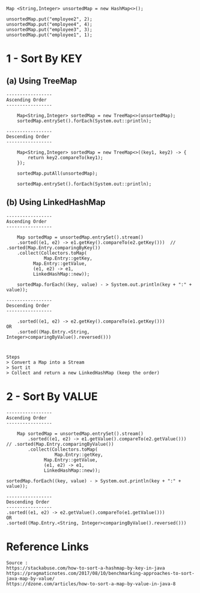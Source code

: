     Map <String,Integer> unsortedMap = new HashMap<>();
    
    unsortedMap.put("employee2", 2);
    unsortedMap.put("employee4", 4);
    unsortedMap.put("employee3", 3);
    unsortedMap.put("employee1", 1);
    
    
# 1 - Sort By KEY 

## (a) Using TreeMap

    -----------------
    Ascending Order
    -----------------
    
        Map<String,Integer> sortedMap = new TreeMap<>(unsortedMap);  		
        sortedMap.entrySet().forEach(System.out::println);

    -----------------
    Descending Order
    -----------------
    
        Map<String,Integer> sortedMap = new TreeMap<>((key1, key2) -> {
            return key2.compareTo(key1);
        });
        
        sortedMap.putAll(unsortedMap);
        
        sortedMap.entrySet().forEach(System.out::println);

## (b) Using LinkedHashMap

    -----------------
    Ascending Order
    -----------------
    
        Map sortedMap = unsortedMap.entrySet().stream()
	    .sorted((e1, e2) -> e1.getKey().compareTo(e2.getKey()))  // .sorted(Map.Entry.comparingByKey())
	    .collect(Collectors.toMap(
	              Map.Entry::getKey, 
		      Map.Entry::getValue,
		      (e1, e2) -> e1,
		      LinkedHashMap::new));

        sortedMap.forEach((key, value) - > System.out.println(key + ":" + value));
	
    -----------------
    Descending Order
    -----------------
    
        .sorted((e1, e2) -> e2.getKey().compareTo(e1.getKey()))              OR
        .sorted((Map.Entry.<String, Integer>comparingByValue().reversed()))

# 
	
	Steps
	> Convert a Map into a Stream
	> Sort it
	> Collect and return a new LinkedHashMap (keep the order)


# 2 - Sort By VALUE

    -----------------
    Ascending Order
    -----------------

        Map sortedMap = unsortedMap.entrySet().stream()
            .sorted((e1, e2) -> e1.getValue().compareTo(e2.getValue()))   // .sorted(Map.Entry.comparingByValue())
            .collect(Collectors.toMap(
                      Map.Entry::getKey, 
	              Map.Entry::getValue,
	              (e1, e2) -> e1,
	              LinkedHashMap::new));

    sortedMap.forEach((key, value) - > System.out.println(key + ":" + value));
    
    -----------------
    Descending Order
    -----------------  
    .sorted((e1, e2) -> e2.getValue().compareTo(e1.getValue()))          OR
    .sorted((Map.Entry.<String, Integer>comparingByValue().reversed()))




# Reference Links

    Source :
    https://stackabuse.com/how-to-sort-a-hashmap-by-key-in-java
    https://pragmaticnotes.com/2017/08/10/benchmarking-approaches-to-sort-java-map-by-value/
    https://dzone.com/articles/how-to-sort-a-map-by-value-in-java-8
